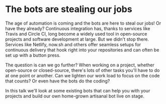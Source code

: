 # The bots are stealing our jobs

The age of automation is coming and the bots are here to steal our jobs! Or have they already?
Continuous integration has, thanks to services like Travis and Circle CI, long become a widely used tool in open-source projects and software development at large. But we didn't stop there. 
Services like Netlify, now.sh and others offer seamless setups for continuous delivery that hook right into your repositories and can often be set up with a button press. 

The question is can we go further? When working on a project, whether open-source or closed-source, there's lots of other tasks you'll have to do at one point or another. Can we lighten our work load to focus on the code that counts? Or even have the bots do the coding?

In this talk we'll look at some existing bots that can help you with your projects and build our own home-grown artisanal bot live on stage.
